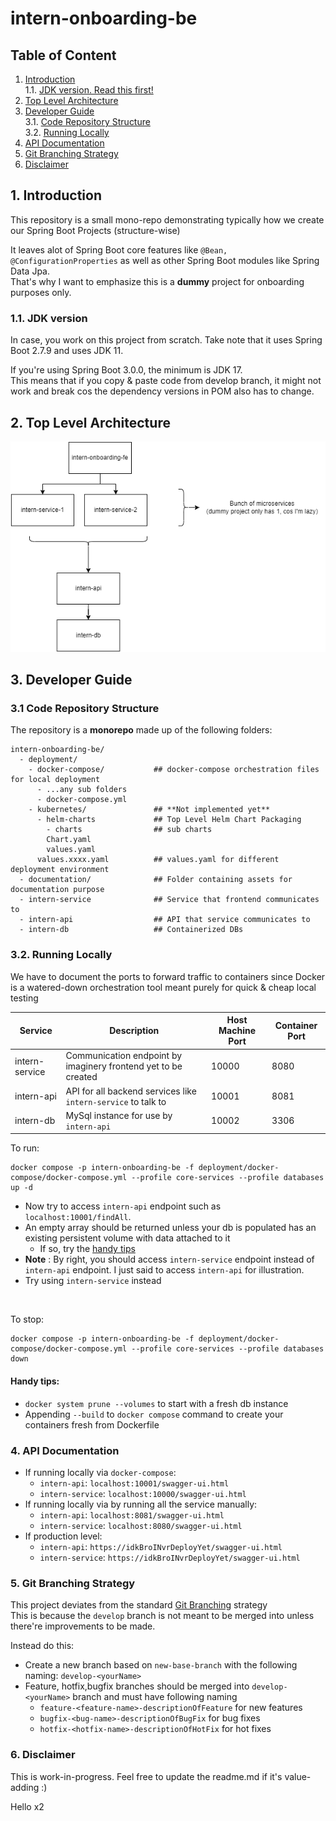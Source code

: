 # intern-onboarding-be
## Table of Content
1. [Introduction](#1-introduction)   
   1.1. [JDK version. Read this first!](#11-jdk-version)
2. [Top Level Architecture](#2-top-level-architecture)
3. [Developer Guide](#3-developer-guide)  
   3.1. [Code Repository Structure](#31-code-repository-structure)   
   3.2. [Running Locally](#32-running-locally)
4. [API Documentation](#4-api-documentation)
5. [Git Branching Strategy](#5-git-branching-strategy)
6. [Disclaimer](#6-disclaimer)
         


## 1. Introduction
This repository is a small mono-repo demonstrating typically how we create our Spring Boot Projects (structure-wise)

It leaves alot of Spring Boot core features like `@Bean, @ConfigurationProperties` as well as other Spring Boot modules like Spring Data Jpa.<br/>
That's why I want to emphasize this is a **dummy** project for onboarding purposes only.

### 1.1. JDK version
In case, you work on this project from scratch.
Take note that it uses Spring Boot 2.7.9 and uses JDK 11. <br/>

If you're using Spring Boot 3.0.0, the minimum is JDK 17. <br/>
This means that if you copy & paste code from develop branch, it might not work and break cos the dependency versions in POM also has to change.

## 2. Top Level Architecture
![](documentation/top-level-architecture.drawio.png)

## 3. Developer Guide
### 3.1 Code Repository Structure
The repository is a **monorepo** made up of the following folders:
```
intern-onboarding-be/
  - deployment/                    
    - docker-compose/           ## docker-compose orchestration files for local deployment
      - ...any sub folders               
      - docker-compose.yml           
    - kubernetes/               ## **Not implemented yet**
      - helm-charts             ## Top Level Helm Chart Packaging
        - charts                ## sub charts
        Chart.yaml              
        values.yaml
      values.xxxx.yaml          ## values.yaml for different deployment environment
  - documentation/              ## Folder containing assets for documentation purpose
  - intern-service              ## Service that frontend communicates to
  - intern-api                  ## API that service communicates to
  - intern-db                   ## Containerized DBs
```
### 3.2. Running Locally
We have to document the ports to forward traffic to containers since Docker is a watered-down orchestration tool meant purely for quick & cheap  local testing

| Service        | Description                                                    | Host Machine Port | Container Port |
|----------------|----------------------------------------------------------------|-------------------|----------------|
| intern-service | Communication endpoint by imaginery frontend yet to be created | 10000             | 8080           |
| intern-api     | API for all backend services like `intern-service` to talk to  | 10001             | 8081           |
| intern-db      | MySql instance for use by `intern-api`                         | 10002             | 3306           |

To run:
```
docker compose -p intern-onboarding-be -f deployment/docker-compose/docker-compose.yml --profile core-services --profile databases up -d
```
- Now try to access `intern-api` endpoint such as `localhost:10001/findAll`. 
- An empty array should be returned unless your db is populated has an existing persistent volume with data attached to it
  - If so, try the [handy tips](#handy-tips)
- **Note** : By right, you should access `intern-service` endpoint instead of `intern-api` endpoint. I just said to access `intern-api` for illustration.
- Try using `intern-service` instead
<br/>

To stop:
```
docker compose -p intern-onboarding-be -f deployment/docker-compose/docker-compose.yml --profile core-services --profile databases down
```
#### Handy tips:
- `docker system prune --volumes` to start with a fresh db instance
- Appending `--build` to `docker compose` command to create your containers fresh from Dockerfile

### 4. API Documentation
- If running locally via `docker-compose`:
  - `intern-api`: `localhost:10001/swagger-ui.html`
  - `intern-service`: `localhost:10000/swagger-ui.html`
- If running locally via by running all the service manually:
  - `intern-api`: `localhost:8081/swagger-ui.html`
  - `intern-service`: `localhost:8080/swagger-ui.html`
- If production level:
  - `intern-api`: `https://idkBroINvrDeployYet/swagger-ui.html`
  - `intern-service`: `https://idkBroINvrDeployYet/swagger-ui.html`

### 5. Git Branching Strategy
This project deviates from the standard [Git Branching](https://wiki.eniot.io/pages/viewpage.action?pageId=87143811) strategy <br/>
This is because the `develop` branch is not meant to be merged into unless there're improvements to be made.

Instead do this:
- Create a new branch based on `new-base-branch` with the following naming: `develop-<yourName>`
- Feature, hotfix,bugfix branches should be merged into `develop-<yourName>` branch and must have following naming
  - `feature-<feature-name>-descriptionOfFeature` for new features
  - `bugfix-<bug-name>-descriptionOfBugFix` for bug fixes
  - `hotfix-<hotfix-name>-descriptionOfHotFix` for hot fixes

### 6. Disclaimer
This is work-in-progress. Feel free to update the readme.md if it's value-adding :)

Hello x2